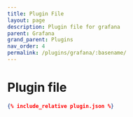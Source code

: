 ```yaml
---
title: Plugin File
layout: page
description: Plugin file for grafana
parent: Grafana
grand_parent: Plugins
nav_order: 4
permalink: /plugins/grafana/:basename/
---
```

# Plugin file
```json
{% include_relative plugin.json %}
```
